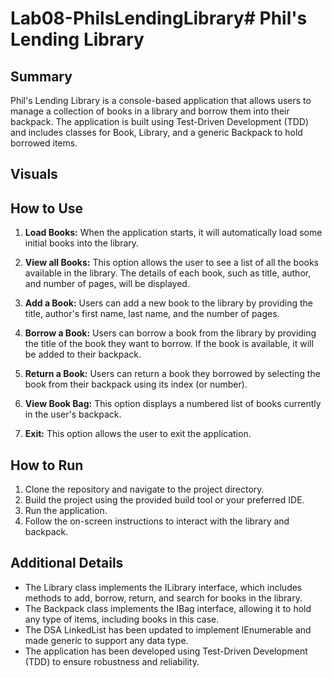 # Lab08-PhilsLendingLibrary# Phil's Lending Library

## Summary

Phil's Lending Library is a console-based application that allows users to manage a collection of books in a library and borrow them into their backpack. The application is built using Test-Driven Development (TDD) and includes classes for Book, Library, and a generic Backpack to hold borrowed items.

## Visuals



## How to Use

1. **Load Books:** When the application starts, it will automatically load some initial books into the library.

2. **View all Books:** This option allows the user to see a list of all the books available in the library. The details of each book, such as title, author, and number of pages, will be displayed.

3. **Add a Book:** Users can add a new book to the library by providing the title, author's first name, last name, and the number of pages.

4. **Borrow a Book:** Users can borrow a book from the library by providing the title of the book they want to borrow. If the book is available, it will be added to their backpack.

5. **Return a Book:** Users can return a book they borrowed by selecting the book from their backpack using its index (or number).

6. **View Book Bag:** This option displays a numbered list of books currently in the user's backpack.

7. **Exit:** This option allows the user to exit the application.

## How to Run

1. Clone the repository and navigate to the project directory.
2. Build the project using the provided build tool or your preferred IDE.
3. Run the application.
4. Follow the on-screen instructions to interact with the library and backpack.

## Additional Details

- The Library class implements the ILibrary interface, which includes methods to add, borrow, return, and search for books in the library.
- The Backpack class implements the IBag<T> interface, allowing it to hold any type of items, including books in this case.
- The DSA LinkedList has been updated to implement IEnumerable<int> and made generic to support any data type.
- The application has been developed using Test-Driven Development (TDD) to ensure robustness and reliability.

